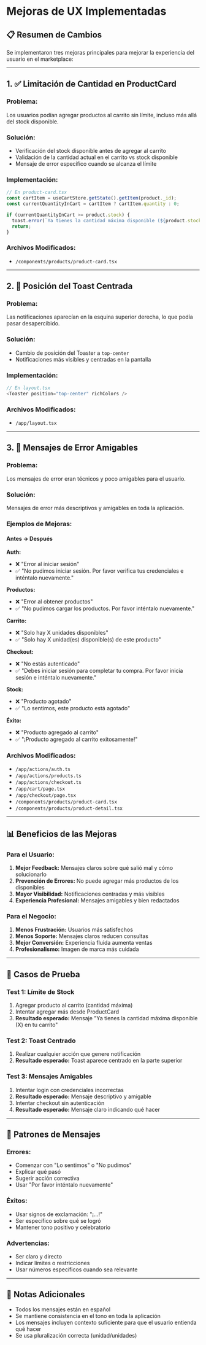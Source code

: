 # Mejoras de UX Implementadas

## 📋 Resumen de Cambios

Se implementaron tres mejoras principales para mejorar la experiencia del usuario en el marketplace:

---

## 1. ✅ Limitación de Cantidad en ProductCard

### **Problema:**
Los usuarios podían agregar productos al carrito sin límite, incluso más allá del stock disponible.

### **Solución:**
- Verificación del stock disponible antes de agregar al carrito
- Validación de la cantidad actual en el carrito vs stock disponible
- Mensaje de error específico cuando se alcanza el límite

### **Implementación:**
```typescript
// En product-card.tsx
const cartItem = useCartStore.getState().getItem(product._id);
const currentQuantityInCart = cartItem ? cartItem.quantity : 0;

if (currentQuantityInCart >= product.stock) {
  toast.error(`Ya tienes la cantidad máxima disponible (${product.stock}) en tu carrito`);
  return;
}
```

### **Archivos Modificados:**
- `/components/products/product-card.tsx`

---

## 2. 🎯 Posición del Toast Centrada

### **Problema:**
Las notificaciones aparecían en la esquina superior derecha, lo que podía pasar desapercibido.

### **Solución:**
- Cambio de posición del Toaster a `top-center`
- Notificaciones más visibles y centradas en la pantalla

### **Implementación:**
```typescript
// En layout.tsx
<Toaster position="top-center" richColors />
```

### **Archivos Modificados:**
- `/app/layout.tsx`

---

## 3. 💬 Mensajes de Error Amigables

### **Problema:**
Los mensajes de error eran técnicos y poco amigables para el usuario.

### **Solución:**
Mensajes de error más descriptivos y amigables en toda la aplicación.

### **Ejemplos de Mejoras:**

#### **Antes → Después**

**Auth:**
- ❌ "Error al iniciar sesión"
- ✅ "No pudimos iniciar sesión. Por favor verifica tus credenciales e inténtalo nuevamente."

**Productos:**
- ❌ "Error al obtener productos"
- ✅ "No pudimos cargar los productos. Por favor inténtalo nuevamente."

**Carrito:**
- ❌ "Solo hay X unidades disponibles"
- ✅ "Solo hay X unidad(es) disponible(s) de este producto"

**Checkout:**
- ❌ "No estás autenticado"
- ✅ "Debes iniciar sesión para completar tu compra. Por favor inicia sesión e inténtalo nuevamente."

**Stock:**
- ❌ "Producto agotado"
- ✅ "Lo sentimos, este producto está agotado"

**Éxito:**
- ❌ "Producto agregado al carrito"
- ✅ "¡Producto agregado al carrito exitosamente!"

### **Archivos Modificados:**
- `/app/actions/auth.ts`
- `/app/actions/products.ts`
- `/app/actions/checkout.ts`
- `/app/cart/page.tsx`
- `/app/checkout/page.tsx`
- `/components/products/product-card.tsx`
- `/components/products/product-detail.tsx`

---

## 📊 Beneficios de las Mejoras

### **Para el Usuario:**
1. **Mejor Feedback:** Mensajes claros sobre qué salió mal y cómo solucionarlo
2. **Prevención de Errores:** No puede agregar más productos de los disponibles
3. **Mayor Visibilidad:** Notificaciones centradas y más visibles
4. **Experiencia Profesional:** Mensajes amigables y bien redactados

### **Para el Negocio:**
1. **Menos Frustración:** Usuarios más satisfechos
2. **Menos Soporte:** Mensajes claros reducen consultas
3. **Mejor Conversión:** Experiencia fluida aumenta ventas
4. **Profesionalismo:** Imagen de marca más cuidada

---

## 🧪 Casos de Prueba

### **Test 1: Límite de Stock**
1. Agregar producto al carrito (cantidad máxima)
2. Intentar agregar más desde ProductCard
3. **Resultado esperado:** Mensaje "Ya tienes la cantidad máxima disponible (X) en tu carrito"

### **Test 2: Toast Centrado**
1. Realizar cualquier acción que genere notificación
2. **Resultado esperado:** Toast aparece centrado en la parte superior

### **Test 3: Mensajes Amigables**
1. Intentar login con credenciales incorrectas
2. **Resultado esperado:** Mensaje descriptivo y amigable
3. Intentar checkout sin autenticación
4. **Resultado esperado:** Mensaje claro indicando qué hacer

---

## 🎨 Patrones de Mensajes

### **Errores:**
- Comenzar con "Lo sentimos" o "No pudimos"
- Explicar qué pasó
- Sugerir acción correctiva
- Usar "Por favor inténtalo nuevamente"

### **Éxitos:**
- Usar signos de exclamación: "¡...!"
- Ser específico sobre qué se logró
- Mantener tono positivo y celebratorio

### **Advertencias:**
- Ser claro y directo
- Indicar límites o restricciones
- Usar números específicos cuando sea relevante

---

## 📝 Notas Adicionales

- Todos los mensajes están en español
- Se mantiene consistencia en el tono en toda la aplicación
- Los mensajes incluyen contexto suficiente para que el usuario entienda qué hacer
- Se usa pluralización correcta (unidad/unidades)
